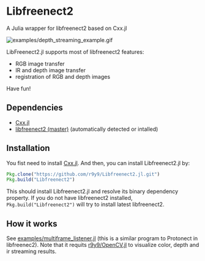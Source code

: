 # Libfreenect2

A Julia wrapper for libfreenect2 based on Cxx.jl

![examples/depth_streaming_example.gif](examples/depth_streaming_example.gif)

LibFreenect2.jl supports most of libfreenect2 features: 

- RGB image transfer
- IR and depth image transfer
- registration of RGB and depth images

Have fun! 

## Dependencies

- [Cxx.jl](https://github.com/Keno/Cxx.jl)
- [libfreenect2 (master)](https://github.com/OpenKinect/libfreenect2) (automatically detected or intalled)

## Installation

You fist need to install [Cxx.jl](https://github.com/Keno/Cxx.jl). And then, you can install Libfreenect2.jl by:

```jl
Pkg.clone("https://github.com/r9y9/Libfreenect2.jl.git")
Pkg.build("Libfreenect2")
```

This should install Libfreenect2.jl and resolve its binary dependency property. If you do not have libfreenect2 installed, `Pkg.build("Libfreenect2")` will try to install latest libfreenect2.

## How it works

See [examples/multiframe_listener.jl](examples/multiframe_listener.jl) (this is a similar program to Protonect in libfreenec2). Note that it requits [r9y9/OpenCV.jl](https://github.com/r9y9/OpenCV.jl) to visualize color, depth and ir streaming results.
